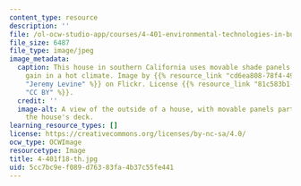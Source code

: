 ```yaml
---
content_type: resource
description: ''
file: /ol-ocw-studio-app/courses/4-401-environmental-technologies-in-buildings-fall-2018/5cc7bc9ef089d76383fa4b37c55fe441_4-401f18-th.jpg
file_size: 6487
file_type: image/jpeg
image_metadata:
  caption: This house in southern California uses movable shade panels to reduce solar
    gain in a hot climate. Image by {{% resource_link "cd6ea808-78f4-4978-b9b6-b75ef55d0b6c"
    "Jeremy Levine" %}} on Flickr. License {{% resource_link "81c583b1-a33c-4b18-80fc-c64c5689d53b"
    "CC BY" %}}.
  credit: ''
  image-alt: A view of the outside of a house, with movable panels partly shading
    the house's deck.
learning_resource_types: []
license: https://creativecommons.org/licenses/by-nc-sa/4.0/
ocw_type: OCWImage
resourcetype: Image
title: 4-401f18-th.jpg
uid: 5cc7bc9e-f089-d763-83fa-4b37c55fe441
---
```

